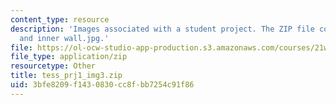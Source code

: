 ```yaml
---
content_type: resource
description: 'Images associated with a student project. The ZIP file contains: windows.jpg,
  and inner wall.jpg.'
file: https://ol-ocw-studio-app-production.s3.amazonaws.com/courses/21w-765j-interactive-and-non-linear-narrative-theory-and-practice-spring-2004/3bfe8209f1430830cc8fbb7254c91f86_tess_prj1_img3.zip
file_type: application/zip
resourcetype: Other
title: tess_prj1_img3.zip
uid: 3bfe8209-f143-0830-cc8f-bb7254c91f86
---
```

